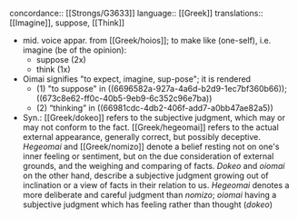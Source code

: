 concordance:: [[Strongs/G3633]] 
language:: [[Greek]] 
translations:: [[Imagine]], suppose, [[Think]]

- mid. voice appar. from [[Greek/hoios]]; to make like (one-self), i.e. imagine (be of the opinion):
	- suppose (2x)
	- think (1x)
- Oimai signifies "to expect, imagine, sup-pose"; it is rendered
	- (1) "to suppose" in ((6696582a-927a-4a6d-b2d9-1ec7bf360b66)); ((673c8e62-ff0c-40b5-9eb9-6c352c96e7ba))
	- (2) “thinking” in ((66981cdc-4db2-406f-add7-a0bb47ae82a5))
- Syn.: [[Greek/dokeo]] refers to the subjective judgment, which may or may not conform to the fact. [[Greek/hegeomai]] refers to the actual external appearance, generally correct, but possibly deceptive. *Hegeomai* and [[Greek/nomizo]] denote a belief resting not on one's inner feeling or sentiment, but on the due consideration of external grounds, and the weighing and comparing of facts. *Dokeo* and *oiomai* on the other hand, describe a subjective judgment growing out of inclination or a view of facts in their relation to us. *Hegeomai* denotes a more deliberate and careful judgment than *nomizo*; *oiomai* having a subjective judgment which has feeling rather than thought (*dokeo*)